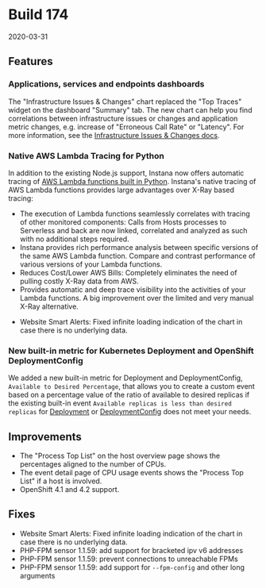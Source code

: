 # Build 174

2020-03-31

## Features

### Applications, services and endpoints dashboards

The "Infrastructure Issues & Changes" chart replaced the "Top Traces" widget on the dashboard "Summary" tab. The new chart can
help you find correlations between infrastructure issues or changes and application metric changes, e.g. increase of "Erroneous Call Rate"
or "Latency". For more information, see the [Infrastructure Issues & Changes docs](https://docs.instana.io/products/application_service_management/#infrastructure-issues--changes).

### Native AWS Lambda Tracing for Python

In addition to the existing Node.js support, Instana now offers automatic tracing of [AWS Lambda functions built in Python](/ecosystem/aws-lambda-native-tracing/).  Instana's native tracing of AWS Lambda functions provides large advantages over X-Ray based tracing:

* The execution of Lambda functions seamlessly correlates with tracing of other monitored components: Calls from Hosts processes to Serverless and back are now linked, correlated and analyzed as such with no additional steps required.
* Instana provides rich performance analysis between specific versions of the same AWS Lambda function. Compare and contrast performance of various versions of your Lambda functions.
* Reduces Cost/Lower AWS Bills: Completely eliminates the need of pulling costly X-Ray data from AWS.
* Provides automatic and deep trace visibility into the activities of your Lambda functions. A big improvement over the limited and very manual X-Ray alternative.

- Website Smart Alerts: Fixed infinite loading indication of the chart in case there is no underlying data.


### New built-in metric for Kubernetes Deployment and OpenShift DeploymentConfig

We added a new built-in metric for Deployment and DeploymentConfig, `Available to Desired Percentage`, that allows you to create a custom event based on a percentage value of the ratio of available to desired replicas if the existing built-in event `Available replicas is less than desired replicas` for [Deployment](https://docs.instana.io/core_concepts/events_and_incidents/built_in_events/#kubernetes-deployment) or [DeploymentConfig](https://docs.instana.io/core_concepts/events_and_incidents/built_in_events/#openshift-deployment-config) does not meet your needs.

## Improvements

- The "Process Top List" on the host overview page shows the percentages aligned to the number of CPUs.
- The event detail page of CPU usage events shows the "Process Top List" if a host is involved.
- OpenShift 4.1 and 4.2 support.

## Fixes

- Website Smart Alerts: Fixed infinite loading indication of the chart in case there is no underlying data.
- PHP-FPM sensor 1.1.59: add support for bracketed ipv v6 addresses
- PHP-FPM sensor 1.1.59: prevent connections to unreachable FPMs
- PHP-FPM sensor 1.1.59: add support for `--fpm-config` and other long arguments
